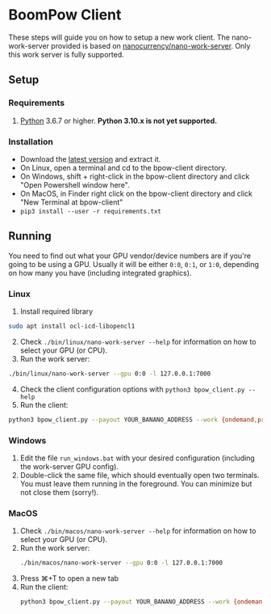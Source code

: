 # BoomPow Client

These steps will guide you on how to setup a new work client. The nano-work-server provided is based on [nanocurrency/nano-work-server](https://github.com/nanocurrency/nano-work-server). Only this work server is fully supported.

## Setup

### Requirements

1. [Python](https://www.python.org/) 3.6.7 or higher.
  **Python 3.10.x is not yet supported.**

### Installation

- Download the [latest version](https://github.com/bbedward/boompow/releases) and extract it.
- On Linux, open a terminal and cd to the bpow-client directory.
- On Windows, shift + right-click in the bpow-client directory and click  "Open Powershell window here".
- On MacOS, in Finder right click on the bpow-client directory and click "New Terminal at bpow-client"
- `pip3 install --user -r requirements.txt`

## Running

You need to find out what your GPU vendor/device numbers are if you're going to be using a GPU. Usually it will be either `0:0`, `0:1`, or `1:0`, depending on how many you have (including integrated graphics).

### Linux

1. Install required library
  ```bash
  sudo apt install ocl-icd-libopencl1
  ```
2. Check `./bin/linux/nano-work-server --help` for information on how to select your GPU (or CPU).
3. Run the work server:
  ```bash
  ./bin/linux/nano-work-server --gpu 0:0 -l 127.0.0.1:7000
  ```
4. Check the client configuration options with `python3 bpow_client.py --help`
5. Run the client:
  ```bash
  python3 bpow_client.py --payout YOUR_BANANO_ADDRESS --work {ondemand,precache,any}
  ```

### Windows

1. Edit the file `run_windows.bat` with your desired configuration (including the work-server GPU config).
2. Double-click the same file, which should eventually open two terminals. You must leave them running in the foreground. You can minimize but not close them (sorry!).

### MacOS

1. Check `./bin/macos/nano-work-server --help` for information on how to select your GPU (or CPU).
2. Run the work server:
   ```bash
   ./bin/macos/nano-work-server --gpu 0:0 -l 127.0.0.1:7000
   ```
3. Press ⌘+T to open a new tab
4. Run the client:
   ```bash
   python3 bpow_client.py --payout YOUR_BANANO_ADDRESS --work {ondemand,precache,any}
   ```
